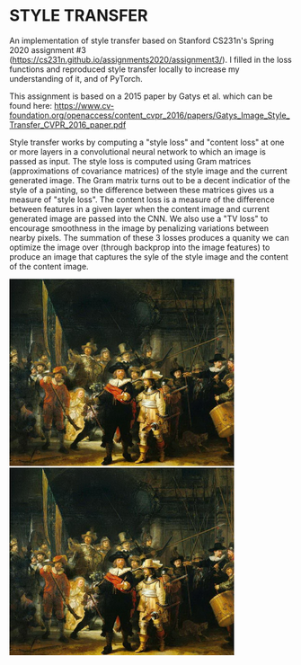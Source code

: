 # STYLE TRANSFER

An implementation of style transfer based on Stanford CS231n's Spring 2020 assignment #3 (https://cs231n.github.io/assignments2020/assignment3/).
I filled in the loss functions and reproduced style transfer locally to increase my understanding of it, and of PyTorch.

This assignment is based on a 2015 paper by Gatys et al. which can be found here: 
https://www.cv-foundation.org/openaccess/content_cvpr_2016/papers/Gatys_Image_Style_Transfer_CVPR_2016_paper.pdf

Style transfer works by computing a "style loss" and "content loss" at one or more layers in a convolutional neural network to which an image is passed
as input. The style loss is computed using Gram matrices (approximations of covariance matrices) of the style image and the current
generated image. The Gram matrix turns out to be a decent indicatior of the style of a painting, so the difference between these matrices
gives us a measure of "style loss". The content loss is a measure of the difference between features in a given layer when the content image and current generated
image are passed into the CNN. We also use a "TV loss" to encourage smoothness in the image by penalizing variations between nearby pixels. The summation
of these 3 losses produces a quanity we can optimize the image over (through backprop into the image features) to produce an image that captures 
the syle of the style image and the content of the content image.

<img src="https://github.com/whwiese/StyleTransfer/blob/master/Styles/nightwatch.jpg" alt="drawing" width="400"/> <img src="https://github.com/whwiese/StyleTransfer/blob/master/Styles/nightwatch.jpg" alt="drawing" width="400"/>
